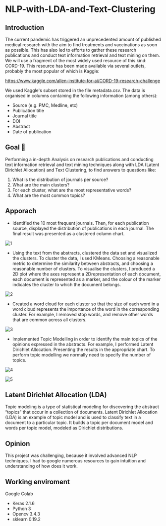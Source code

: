 # NLP-with-LDA-and-Text-Clustering

## Introduction
The current pandemic has triggered an unprecedented amount of published medical research with the aim to find treatments and vaccinations as soon as possible. This has also led to efforts to gather these research publications and conduct text information retrieval and text mining on them. We will use a fragment of the most widely used resource of this kind: CORD-19. This resource has been made available via several outlets, probably the most popular of which is Kaggle:

https://www.kaggle.com/allen-institute-for-ai/CORD-19-research-challenge

We used Kaggle's subset stored in the file metadata.csv. The data is organised in columns containing the following information (among others):

* Source (e.g. PMC, Medline, etc)
* Publication title
* Journal title
* DOI
* Abstract
* Date of publication

## Goal 🎯

Performing a in-depth Analysis on research publications and conducting text information retrieval and text mining techniques along with LDA (Latent Dirichlet Allocation) and Text Clustering, to find answers to questions like:

1. What is the distribution of journals per source?
2. What are the main clusters?
3. For each cluster, what are the most representative words?
4. What are the most common topics?

## Apporach
* Identified the 10 most frequent journals. Then, for each publication source, displayed the distribution of publications in each journal. The final result was presented as a clustered column chart.

![1](https://user-images.githubusercontent.com/57914889/151689441-138cb8e0-a065-4c86-a1fe-adab92595e3d.PNG)

* Using the text from the abstracts, clustered the data set and visualized the clusters. To cluster the data, I used KMeans. Choosing a reasonable metric to determine the similarity between abstracts, and choosing a reasonable number of clusters. To visualise the clusters, I produced a 2D plot where the axes represent a 2Drepresentation of each document, each document is represented as a marker, and the colour of the marker indicates the cluster to which the document belongs.

![2](https://user-images.githubusercontent.com/57914889/151689448-1aaa996c-bff5-42c3-87b3-e6f7269e87cd.PNG)

* Created a word cloud for each cluster so that the size of each word in a word cloud represents the importance of the word in the corresponding cluster. For example, I removed stop words, and remove other words that are common across all clusters.

![3](https://user-images.githubusercontent.com/57914889/151689450-cecc01b0-836c-4965-b891-850d2d8dc169.PNG)

* Implemented Topic Modelling in order to identify the main topics of the opinions expressed in the abstracts. For example, I performed Latent Dirichlet Allocation. Presenting the results in the appropriate chart. To perform topic modelling we normally need to specify the number of topics.

![4](https://user-images.githubusercontent.com/57914889/151689452-01f4f38c-b8a0-423f-8e38-4e1b41a5fa13.PNG)

![5](https://user-images.githubusercontent.com/57914889/151689454-d007a56c-93da-4edd-b6c2-d253fc323259.PNG)

## Latent Dirichlet Allocation (LDA)
Topic modeling is a type of statistical modeling for discovering the abstract “topics” that occur in a collection of documents. Latent Dirichlet Allocation (LDA) is an example of topic model and is used to classify text in a document to a particular topic. It builds a topic per document model and words per topic model, modeled as Dirichlet distributions.

## Opinion
This project was challenging, because it involved advanced NLP techniques. I had to google numerous resources to gain intuition and understanding of how does it work.

## Working enviroment
Google Colab
  - Keras 2.1.6
  - Python 3
  - Opencv 3.4.3
  - sklearn 0.19.2
